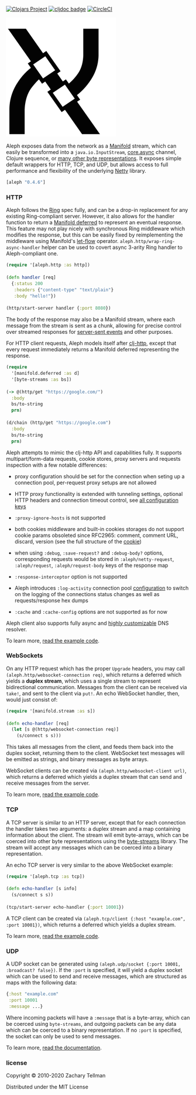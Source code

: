 [![Clojars Project](https://img.shields.io/clojars/v/aleph.svg)](https://clojars.org/aleph)
[![cljdoc badge](https://cljdoc.org/badge/aleph/aleph)](https://cljdoc.org/d/aleph/aleph)
[![CircleCI](https://circleci.com/gh/clj-commons/aleph.svg?style=svg)](https://circleci.com/gh/clj-commons/aleph)

![](docs/aleph.png)

Aleph exposes data from the network as a [Manifold](https://github.com/clj-commons/manifold) stream, which can easily be transformed into a `java.io.InputStream`, [core.async](https://github.com/clojure/core.async) channel, Clojure sequence, or [many other byte representations](https://github.com/clj-commons/byte-streams).  It exposes simple default wrappers for HTTP, TCP, and UDP, but allows access to full performance and flexibility of the underlying [Netty](https://github.com/netty/netty) library.

```clj
[aleph "0.4.6"]
```

### HTTP

Aleph follows the [Ring](https://github.com/ring-clojure) spec fully, and can be a drop-in replacement for any existing Ring-compliant server.  However, it also allows for the handler function to return a [Manifold deferred](https://github.com/clj-commons/manifold) to represent an eventual response.  This feature may not play nicely with synchronous Ring middleware which modifies the response, but this can be easily fixed by reimplementing the middleware using Manifold's [let-flow](https://github.com/clj-commons/manifold/blob/master/doc/deferred.md#let-flow) operator. `aleph.http/wrap-ring-async-handler` helper can be used to covert async 3-arity Ring handler to Aleph-compliant one.

```clj
(require '[aleph.http :as http])

(defn handler [req]
  {:status 200
   :headers {"content-type" "text/plain"}
   :body "hello!"})

(http/start-server handler {:port 8080})
```

The body of the response may also be a Manifold stream, where each message from the stream is sent as a chunk, allowing for precise control over streamed responses for [server-sent events](http://en.wikipedia.org/wiki/Server-sent_events) and other purposes.

For HTTP client requests, Aleph models itself after [clj-http](https://github.com/dakrone/clj-http), except that every request immediately returns a Manifold deferred representing the response.

```clj
(require
  '[manifold.deferred :as d]
  '[byte-streams :as bs])

(-> @(http/get "https://google.com/")
  :body
  bs/to-string
  prn)

(d/chain (http/get "https://google.com")
  :body
  bs/to-string
  prn)
```

Aleph attempts to mimic the clj-http API and capabilities fully. It supports multipart/form-data requests, cookie stores, proxy servers and requests inspection with a few notable differences:

* proxy configuration should be set for the connection when seting up a connection pool, per-request proxy setups are not allowed

* HTTP proxy functionality is extended with tunneling settings, optional HTTP headers and connection timeout control, see [all configuration keys](https://github.com/clj-commons/aleph/blob/d33c76d6c7d1bf9788369fe6fd9d0e56434c8244/src/aleph/http.clj#L122-L132)

* `:proxy-ignore-hosts` is not supported

* both cookies middleware and built-in cookies storages do not support cookie params obsoleted since RFC2965: comment, comment URL, discard, version (see the full structure of the [cookie](https://github.com/clj-commons/aleph/blob/d33c76d6c7d1bf9788369fe6fd9d0e56434c8244/src/aleph/http/client_middleware.clj#L645-L655))

* when using `:debug`, `:save-request?` and `:debug-body?` options, corresponding requests would be stored in `:aleph/netty-request`, `:aleph/request`, `:aleph/request-body` keys of the response map

* `:response-interceptor` option is not supported

* Aleph introduces `:log-activity` connection pool [configuration](https://github.com/clj-commons/aleph/blob/d33c76d6c7d1bf9788369fe6fd9d0e56434c8244/src/aleph/http.clj#L120) to switch on the logging of the connections status changes as well as requests/response hex dumps

* `:cache` and `:cache-config` options are not supported as for now

Aleph client also supports fully async and [highly customizable](https://github.com/clj-commons/aleph/blob/d33c76d6c7d1bf9788369fe6fd9d0e56434c8244/src/aleph/netty.clj#L783-L796) DNS resolver.

To learn more, [read the example code](http://aleph.io/examples/literate.html#aleph.examples.http).

### WebSockets

On any HTTP request which has the proper `Upgrade` headers, you may call `(aleph.http/websocket-connection req)`, which returns a deferred which yields a **duplex stream**, which uses a single stream to represent bidirectional communication.  Messages from the client can be received via `take!`, and sent to the client via `put!`.  An echo WebSocket handler, then, would just consist of:

```clj
(require '[manifold.stream :as s])

(defn echo-handler [req]
  (let [s @(http/websocket-connection req)]
    (s/connect s s)))
```

This takes all messages from the client, and feeds them back into the duplex socket, returning them to the client.  WebSocket text messages will be emitted as strings, and binary messages as byte arrays.

WebSocket clients can be created via `(aleph.http/websocket-client url)`, which returns a deferred which yields a duplex stream that can send and receive messages from the server.

To learn more, [read the example code](http://aleph.io/examples/literate.html#aleph.examples.websocket).

### TCP

A TCP server is similar to an HTTP server, except that for each connection the handler takes two arguments: a duplex stream and a map containing information about the client.  The stream will emit byte-arrays, which can be coerced into other byte representations using the [byte-streams](https://github.com/clj-commons/byte-streams) library.  The stream will accept any messages which can be coerced into a binary representation.

An echo TCP server is very similar to the above WebSocket example:

```clj
(require '[aleph.tcp :as tcp])

(defn echo-handler [s info]
  (s/connect s s))

(tcp/start-server echo-handler {:port 10001})
```

A TCP client can be created via `(aleph.tcp/client {:host "example.com", :port 10001})`, which returns a deferred which yields a duplex stream.

To learn more, [read the example code](http://aleph.io/examples/literate.html#aleph.examples.tcp).

### UDP

A UDP socket can be generated using `(aleph.udp/socket {:port 10001, :broadcast? false})`.  If the `:port` is specified, it will yield a duplex socket which can be used to send and receive messages, which are structured as maps with the following data:

```clj
{:host "example.com"
 :port 10001
 :message ...}
```

Where incoming packets will have a `:message` that is a byte-array, which can be coerced using `byte-streams`, and outgoing packets can be any data which can be coerced to a binary representation.  If no `:port` is specified, the socket can only be used to send messages.

To learn more, [read the documentation](http://aleph.io/examples/literate.html).

### license

Copyright © 2010-2020 Zachary Tellman

Distributed under the MIT License
